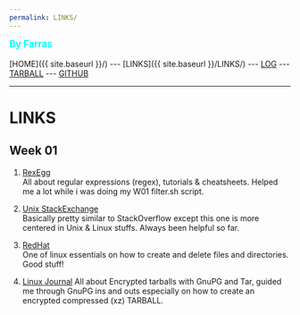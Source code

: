 ```yaml
---
permalink: LINKS/
---
```

<span style="color:cyan; font-weight:bold; font-size:larger;">By Farras</span>
<br><br>
[HOME]({{ site.baseurl }}/) ---
[LINKS]({{ site.baseurl }}/LINKS/) ---
[LOG](TXT/mylog.txt) ---
[TARBALL](.) ---
[GITHUB](https://github.com/farrasjay/os231/)
<br>
<hr>

# LINKS

## Week 01

1. [RexEgg](https://www.rexegg.com/)<br>
All about regular expressions (regex), tutorials & cheatsheets. Helped me a lot while i was doing my W01 filter.sh script.

2. [Unix StackExchange](https://unix.stackexchange.com/)<br>
Basically pretty similar to StackOverflow except this one is more centered in Unix & Linux stuffs. Always been helpful so far.

3. [RedHat](https://www.redhat.com/sysadmin/create-delete-files-directories-linux)<br>
One of linux essentials on how to create and delete files and directories. Good stuff!

4. [Linux Journal](https://www.linuxjournal.com/article/8732)
All about Encrypted tarballs with GnuPG and Tar, guided me through GnuPG ins and outs especially on how to create an encrypted compressed (xz) TARBALL.

